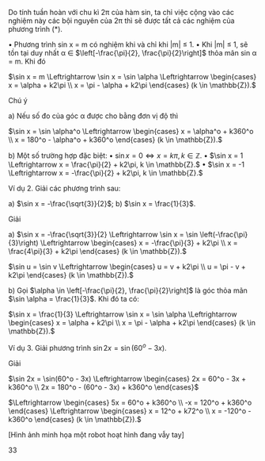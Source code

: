 Do tính tuần hoàn với chu kì 2π của hàm sin, ta chỉ việc cộng vào các nghiệm này các bội nguyên của 2π thì sẽ được tất cả các nghiệm của phương trình (*).

• Phương trình sin x = m có nghiệm khi và chỉ khi |m| ≤ 1.
• Khi |m| ≤ 1, sẽ tồn tại duy nhất α ∈ $\left[-\frac{\pi}{2}, \frac{\pi}{2}\right]$ thỏa mãn sin α = m. Khi đó

$\sin x = m \Leftrightarrow \sin x = \sin \alpha \Leftrightarrow \begin{cases} x = \alpha + k2\pi \\ x = \pi - \alpha + k2\pi \end{cases} (k \in \mathbb{Z}).$

Chú ý

a) Nếu số đo của góc α được cho bằng đơn vị độ thì

$\sin x = \sin \alpha^o \Leftrightarrow \begin{cases} x = \alpha^o + k360^o \\ x = 180^o - \alpha^o + k360^o \end{cases} (k \in \mathbb{Z}).$

b) Một số trường hợp đặc biệt:
• $\sin x = 0 \Leftrightarrow x = k\pi, k \in \mathbb{Z}.$
• $\sin x = 1 \Leftrightarrow x = \frac{\pi}{2} + k2\pi, k \in \mathbb{Z}.$
• $\sin x = -1 \Leftrightarrow x = -\frac{\pi}{2} + k2\pi, k \in \mathbb{Z}.$

Ví dụ 2. Giải các phương trình sau:

a) $\sin x = -\frac{\sqrt{3}}{2}$;     b) $\sin x = \frac{1}{3}$.

Giải

a) $\sin x = -\frac{\sqrt{3}}{2} \Leftrightarrow \sin x = \sin \left(-\frac{\pi}{3}\right) \Leftrightarrow \begin{cases} x = -\frac{\pi}{3} + k2\pi \\ x = \frac{4\pi}{3} + k2\pi \end{cases} (k \in \mathbb{Z}).$

$\sin u = \sin v \Leftrightarrow \begin{cases} u = v + k2\pi \\ u = \pi - v + k2\pi \end{cases} (k \in \mathbb{Z}).$

b) Gọi $\alpha \in \left[-\frac{\pi}{2}, \frac{\pi}{2}\right]$ là góc thỏa mãn $\sin \alpha = \frac{1}{3}$. Khi đó ta có:

$\sin x = \frac{1}{3} \Leftrightarrow \sin x = \sin \alpha \Leftrightarrow \begin{cases} x = \alpha + k2\pi \\ x = \pi - \alpha + k2\pi \end{cases} (k \in \mathbb{Z}).$

Ví dụ 3. Giải phương trình $\sin 2x = \sin(60^o - 3x)$.

Giải

$\sin 2x = \sin(60^o - 3x) \Leftrightarrow \begin{cases} 2x = 60^o - 3x + k360^o \\ 2x = 180^o - (60^o - 3x) + k360^o \end{cases}$

$\Leftrightarrow \begin{cases} 5x = 60^o + k360^o \\ -x = 120^o + k360^o \end{cases} \Leftrightarrow \begin{cases} x = 12^o + k72^o \\ x = -120^o - k360^o \end{cases} (k \in \mathbb{Z}).$

[Hình ảnh minh họa một robot hoạt hình đang vẫy tay]

33